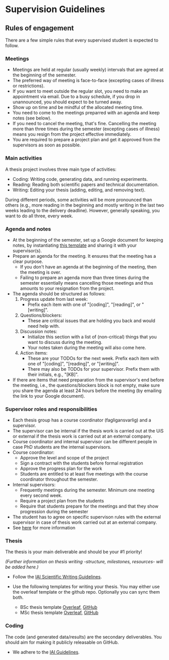 # Supervision Guidelines

## Rules of engagement

There are a few simple rules that every supervised student is expected to follow.

### Meetings

  * Meetings are held at regular (usually weekly) intervals that are agreed at the beginning of the semester.
  * The preferred way of meeting is face-to-face (excepting cases of illness or restrictions).
  * If you want to meet outside the regular slot, you need to make an appointment via email. Due to a busy schedule, if you drop in unannounced, you should expect to be turned away.
  * Show up on time and be mindful of the allocated meeting time.
  * You need to come to the meetings preparred with an agenda and keep notes (see below).
  * If you need to cancel the meeting, that's fine. Cancelling the meeting more than three times during the semester (excepting cases of illness) means you resign from the project effective immediately.
  * You are required to prepare a project plan and get it approved from the supervisors as soon as possible. 
  

### Main activities

A thesis project involves three main type of activities:

  * Coding: Writing code, generating data, and running experiments.
  * Reading: Reading both scientific papers and technical documentation.
  * Writing: Editing your thesis (adding, editing, and removing text).

During different periods, some activities will be more pronounced than others (e.g., more reading in the beginning and mostly writing in the last two weeks leading to the delivery deadline). However, generally speaking, you want to do all three, every week.

### Agenda and notes

  * At the beginning of the semester, set up a Google document for keeping notes, by instantiating [this template](https://docs.google.com/document/d/1rXrqKV7CYZxWgo4pQ6a7bW9CB78yH-Xf1vTLBJiDFUE/edit?usp=sharing) and sharing it with your supervisor(s).
  * Prepare an agenda for the meeting. It ensures that the meeting has a clear purpose.
    - If you don't have an agenda at the beginning of the meeting, then the meeting is over.
    - Failing to prepare an agenda more than three times during the semester essentially means cancelling those meetings and thus amounts to your resignation from the project.
  * The agenda should be structured as follows:
    1. Progress update from last week:
       - Prefix each item with one of "[coding]", "[reading]", or "[writing]".
    2. Questions/blockers: 
       - These are critical issues that are holding you back and would need help with.
    3. Discussion notes: 
       - Initialize this section with a list of (non-critical) things that you want to discuss during the meeting.
       - Your notes taken during the meeting will also come here.
    4. Action items:
       - These are your TODOs for the next week. Prefix each item with one of "[coding]", "[reading]", or "[writing]".
       - There may also be TODOs for your supervisor. Prefix them with their initials, e.g., "[KB]".
  * If there are items that need preparation from the supervisor's end before the meeting, i.e., the questions/blockers block is not empty, make sure you share the agenda at least 24 hours before the meeting (by emailing the link to your Google document).

### Supervisor roles and responsibilities 
* Each thesis group has a course coordinator (fagligansvarlig) and a supervisor. 
* The supervisor can be internal if the thesis work is carried out at the UiS or external if the thesis work is carried out at an external company.
* Course coordinator and internal supervisor can be different people in case PhD students are the internal supervisors.
* Course coordinator:
  - Approve the level and scope of the project
  - Sign a contract with the students before formal registration
  - Approve the progress plan for the work
  - Students are entitled to at least five meetings with the course coordinator throughout the semester.
* Internal supervisors:
  - Frequently meetings during the semester. Minimum one meeting every second week.
  - Require a project plan from the students
  - Require that students prepare for the meetings and that they show progression during the semester
 * The student has to agree on specific supervison rules with the external supervisor in case of thesis work carried out at an external company.
 * See [here](https://www.uis.no/sites/default/files/2021-10/Course%20coordinator%20for%20Bachelor%27s%20and%20Master%27s%20Theses.pdf) for more information


### Thesis

The thesis is your main deliverable and should be your #1 priority!

*(Further information on thesis writing -structure, milestones, resources- will be added here.)*

  * Follow the [IAI Scientific Writing Guidelines](https://github.com/iai-group/guidelines/tree/main/writing).
  
  * Use the following templates for writing your thesis. You may either use the overleaf template or the github repo. Optionally you can sync them both.
    - BSc thesis template [Overleaf](https://www.overleaf.com/read/vqcfdjzmcnsm), [GitHub](https://github.com/iai-group/template-thesis-bsc)
    - MSc thesis template [Overleaf](https://www.overleaf.com/read/mtmtjzbtbwbm), [GitHub](https://github.com/iai-group/template-thesis-msc)

### Coding

The code (and generated data/results) are the secondary deliverables. You should aim for making it publicly releasable on GitHub.

  * We adhere to the [IAI Guidelines](https://github.com/iai-group/guidelines).
